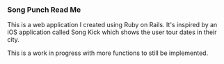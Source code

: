 ### Song Punch Read Me

This is a web application I created using Ruby on Rails. It's inspired by an iOS application called Song Kick which shows the user tour dates in their city. 

This is a work in progress with more functions to still be implemented. 